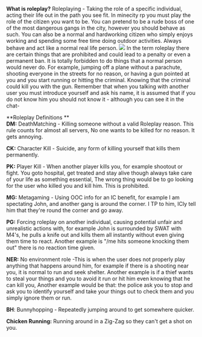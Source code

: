 **What is roleplay?**
Roleplaying - Taking the role of a specific individual, acting their life out in the path you see fit.
In minecity rp you must play the role of the citizen you want to be.
You can pretend to be a rude boss of one of the most dangerous gangs in the city, however you should behave as such.
You can also be a normal and hardworking citizen who simply enjoys working and spending some free time doing outdoor activities.
Always behave and act like a normal real life person.
![](https://i.ytimg.com/vi/5m7eTtKCXBA/maxresdefault.jpg)
In the term roleplay there are certain things that are prohibited and could lead to a penalty or even a permanent ban.
It is totally forbidden to do things that a normal person would never do.
For example, jumping off a plane without a parachute, shooting everyone in the streets for no reason, or having a gun pointed at you and you start running or hitting the criminal. Knowing that the criminal could kill you with the gun.
Remember that when you talking with another user you must introduce yourself and ask his name, it is assumed that if you do not know him you should not know it - although you can see it in the chat-

**Roleplay Definitions   **                                                                                             
**DM:** DeathMatching - Killing someone without a valid Roleplay reason. This rule counts for almost all servers, No one wants to be killed for no reason. It gets annoying.

**CK:** Character Kill - Suicide, any form of killing yourself that kills them permanently.

**PK:** Player Kill - When another player kills you, for example shootout or fight. You goto hospital, get treated and stay alive though always take care of your life as something essential, The wrong thing would be to go looking for the user who killed you and kill him. This is prohibited.

**MG:** Metagaming - Using OOC info for an IC benefit, for example I am spectating John, and another gang is around the corner. I TP to him, ICly tell him that they're round the corner and go away.

**PG:** Forcing roleplay on another individual, causing potential unfair and unrealistic actions with, for example John is surrounded by SWAT with M4's, he pulls a knife out and kills them all instantly without even giving them time to react. Another example is "/me hits someone knocking them out" there is no reaction time given.

**NER:** No environment role -This is when the user does not properly play anything that happens around him, for example if there is a shooting near you, it is normal to run and seek shelter. Another example is if a thief wants to steal your things and you to avoid it run or hit him even knowing that he can kill you, Another example would be that: the police ask you to stop and ask you to identify yourself and take your things out to check them and you simply ignore them or run.

**BH**: Bunnyhopping - Repeatedly jumping around to get somewhere quicker.

**Chicken Running:** Running around in a Zig-Zag so they can't get a shot on you.
